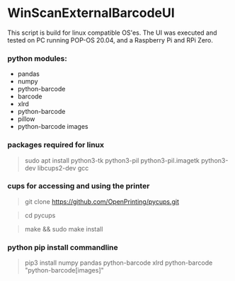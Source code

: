 # WinScanExternalBarcodeUI

This script is build for linux compatible OS'es. The UI was executed and tested on PC running POP-OS 20.04, and a Raspberry Pi and RPi Zero.

### python modules:
- pandas
- numpy
- python-barcode
- barcode
- xlrd
- python-barcode
- pillow
- python-barcode images

### packages required for linux
> sudo apt install python3-tk python3-pil python3-pil.imagetk python3-dev libcups2-dev gcc


### cups for accessing and using the printer
> git clone https://github.com/OpenPrinting/pycups.git

> cd pycups

> make && sudo make install

### python pip install commandline
>pip3 install numpy pandas python-barcode xlrd python-barcode "python-barcode[images]"